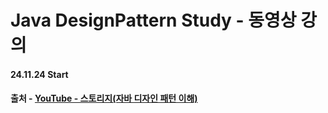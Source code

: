 # Java DesignPattern Study - 동영상 강의
#### 24.11.24 Start
#### 출처 - [YouTube - 스토리지(자바 디자인 패턴 이해)](www.youtube.com/@story.g)
